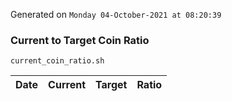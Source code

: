 Generated on `Monday 04-October-2021 at 08:20:39`

### Current to Target Coin Ratio
`current_coin_ratio.sh`

Date|Current|Target|Ratio
---|---|---|---
